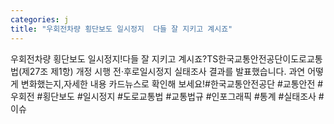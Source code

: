 ```yaml
---
categories: j
title: "우회전차량 횡단보도 일시정지  다들 잘 지키고 계시죠"
---
```

우회전차량 횡단보도 일시정지!다들 잘 지키고 계시죠?TS한국교통안전공단이도로교통법(제27조 제1항) 개정 시행 전·후로일시정지 실태조사 결과를 발표했습니다. 과연 어떻게 변화했는지,자세한 내용 카드뉴스로 확인해 보세요!#한국교통안전공단 #교통안전 #우회전 #횡단보도 #일시정지 #도로교통법 #교통법규 #인포그래픽 #통계 #실태조사 #이슈